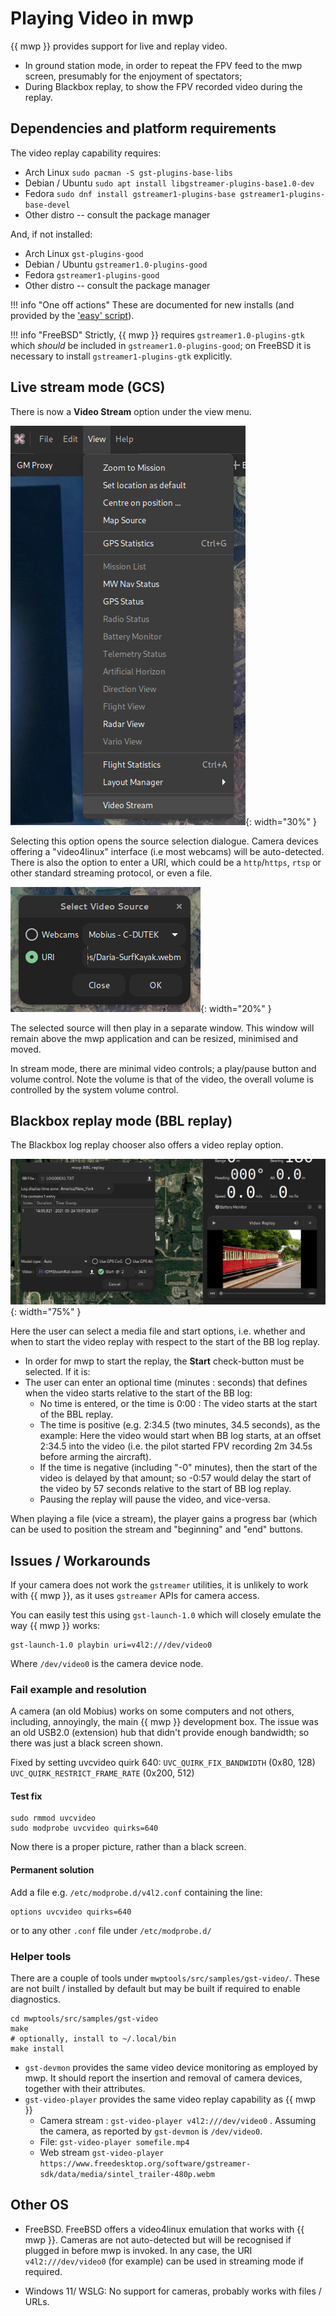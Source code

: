 # Playing Video in mwp

{{ mwp }} provides support for live and replay video.

* In ground station mode, in order to repeat the FPV feed to the mwp screen, presumably for the enjoyment of spectators;
* During Blackbox replay, to show the FPV recorded video during the replay.

## Dependencies and platform requirements

The video replay capability requires:

* Arch Linux `sudo pacman -S gst-plugins-base-libs`
* Debian / Ubuntu `sudo apt install libgstreamer-plugins-base1.0-dev`
* Fedora `sudo dnf install gstreamer1-plugins-base gstreamer1-plugins-base-devel`
* Other distro -- consult the package manager

And, if not installed:

* Arch Linux `gst-plugins-good`
* Debian / Ubuntu `gstreamer1.0-plugins-good`
* Fedora `gstreamer1-plugins-good`
* Other distro -- consult the package manager

!!! info "One off actions"
    These are documented for new installs (and provided by the ['easy' script](Building-with-meson-and-ninja#easy-first-time-install-on-debian-and-ubuntu)).

!!! info "FreeBSD"
    Strictly, {{ mwp }} requires `gstreamer1.0-plugins-gtk` which _should_ be included in `gstreamer1.0-plugins-good`; on FreeBSD it is necessary to install `gstreamer1-plugins-gtk` explicitly.

## Live stream mode (GCS)

There is now a **Video Stream** option under the view menu.

![View Menu](images/mwp_vid_menu.png){: width="30%" }

Selecting this option opens the source selection dialogue. Camera devices offering a "video4linux" interface (i.e most webcams) will be auto-detected. There is also the option to enter a URI, which could be a `http`/`https`, `rtsp` or other standard streaming protocol, or even a file.

![Chooser](images/mwp_vid_device_select.png){: width="20%" }

The selected source will then play in a separate window. This window will remain above the mwp application and can be resized, minimised and moved.

In stream mode, there are minimal video controls; a play/pause button and volume control. Note the volume is that of the video, the overall volume is controlled by the system volume control.

## Blackbox replay mode (BBL replay)

The Blackbox log replay chooser also offers a video replay option.

![bblmode](images/mwp_vid_bbl.png){: width="75%" }

Here the user can select a media file and start options, i.e. whether and when to start the video replay with respect to the start of the BB log replay.

* In order for mwp to start the replay, the **Start** check-button must be selected. If it is:
* The user can enter an optional time (minutes : seconds) that defines when the video starts relative to the start of the BB log:
    * No time is entered, or the time is 0:00 : The video starts at the start of the BBL replay.
    * The time is positive (e.g. 2:34.5 (two minutes, 34.5 seconds), as the example: Here the video would start when BB log starts, at an offset 2:34.5 into the video (i.e. the pilot started FPV recording 2m 34.5s before arming the aircraft).
    * If the time is negative (including "-0" minutes), then the start of the video is delayed by that amount; so -0:57 would delay the start of the video by 57 seconds relative to the start of BB log replay.
    * Pausing the replay will pause the video, and vice-versa.

When playing a file (vice a stream), the player gains a progress bar (which can be used to position the stream and "beginning" and "end" buttons.

## Issues / Workarounds

If your camera does not work the `gstreamer` utilities, it is unlikely to work with {{ mwp }}, as it uses `gstreamer` APIs for camera access.

You can easily test this using `gst-launch-1.0` which will closely emulate the way {{ mwp }} works:

```
gst-launch-1.0 playbin uri=v4l2:///dev/video0
```
Where `/dev/video0` is the camera device node.

### Fail example and resolution

A camera (an old Mobius) works on some computers and not others, including, annoyingly, the main {{ mwp }} development box. The issue was an old  USB2.0 (extension) hub that didn't provide enough bandwidth; so there was just a black screen shown.

Fixed by setting uvcvideo quirk 640:
`UVC_QUIRK_FIX_BANDWIDTH` (0x80, 128)
`UVC_QUIRK_RESTRICT_FRAME_RATE` (0x200, 512)

#### Test fix
```
sudo rmmod uvcvideo
sudo modprobe uvcvideo quirks=640
```
Now there is a proper picture, rather than a black screen.

#### Permanent solution

Add a file e.g. `/etc/modprobe.d/v4l2.conf` containing the line:
```
options uvcvideo quirks=640
```
or to any other `.conf` file under `/etc/modprobe.d/`

### Helper tools

There are a couple of tools under `mwptools/src/samples/gst-video/`. These are not built / installed by default but may be built if required to enable diagnostics.

```
cd mwptools/src/samples/gst-video
make
# optionally, install to ~/.local/bin
make install
```

* `gst-devmon` provides the same video device monitoring as employed by mwp. It should report the insertion and removal of camera devices, together with their attributes.
* `gst-video-player` provides the same video replay capability as {{ mwp }}
    * Camera stream : `gst-video-player v4l2:///dev/video0` . Assuming the camera, as reported by `gst-devmon` is `/dev/video0`.
    * File: `gst-video-player somefile.mp4`
    * Web stream `gst-video-player https://www.freedesktop.org/software/gstreamer-sdk/data/media/sintel_trailer-480p.webm`

## Other OS

* FreeBSD. FreeBSD offers a video4linux emulation that works with {{ mwp }}. Cameras are not auto-detected but will be recognised if plugged in before mwp is invoked. In any case, the URI `v4l2:///dev/video0` (for example) can be used in streaming mode if required.

* Windows 11/ WSLG: No support for cameras, probably works with files / URLs.
